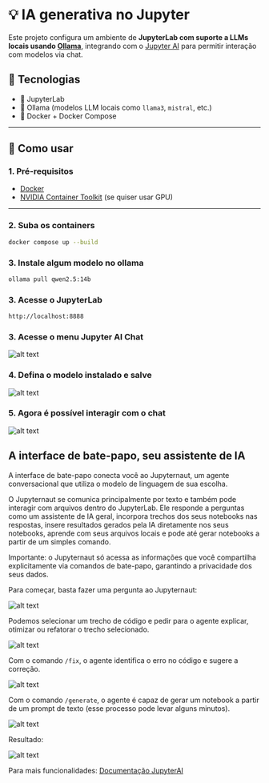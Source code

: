 # 💡 IA generativa no Jupyter

Este projeto configura um ambiente de **JupyterLab com suporte a LLMs locais usando [Ollama](https://ollama.com/)**, integrando com o [Jupyter AI](https://github.com/jupyterlab/jupyter-ai) para permitir interação com modelos via chat.

## 🧱 Tecnologias

- 🧪 JupyterLab
- 🧠 Ollama (modelos LLM locais como `llama3`, `mistral`, etc.)
- 🐳 Docker + Docker Compose

---

## 🚀 Como usar

### 1. Pré-requisitos

- [Docker](https://www.docker.com/)
- [NVIDIA Container Toolkit](https://docs.nvidia.com/datacenter/cloud-native/container-toolkit/install-guide.html) (se quiser usar GPU)

---

### 2. Suba os containers

```bash
docker compose up --build
```

### 3. Instale algum modelo no ollama

```bash
ollama pull qwen2.5:14b
```

### 3. Acesse o JupyterLab

```bash
http://localhost:8888
```

### 3. Acesse o menu Jupyter AI Chat
![alt text](./assets/image.png)

### 4. Defina o modelo instalado e salve
![alt text](./assets/image-1.png)

### 5. Agora é possível interagir com o chat
![alt text](./assets/image-3.png)


## A interface de bate-papo, seu assistente de IA
A interface de bate-papo conecta você ao Jupyternaut, um agente conversacional que utiliza o modelo de linguagem de sua escolha.

O Jupyternaut se comunica principalmente por texto e também pode interagir com arquivos dentro do JupyterLab. Ele responde a perguntas como um assistente de IA geral, incorpora trechos dos seus notebooks nas respostas, insere resultados gerados pela IA diretamente nos seus notebooks, aprende com seus arquivos locais e pode até gerar notebooks a partir de um simples comando.

Importante: o Jupyternaut só acessa as informações que você compartilha explicitamente via comandos de bate-papo, garantindo a privacidade dos seus dados.

Para começar, basta fazer uma pergunta ao Jupyternaut:

![alt text](./assets/image-4.png)

Podemos selecionar um trecho de código e pedir para o agente explicar, otimizar ou refatorar o trecho selecionado.

![alt text](./assets/image-5.png)

Com o comando ```/fix```, o agente identifica o erro no código e sugere a correção.

![alt text](./assets/image-6.png)

Com o comando ```/generate```, o agente é capaz de gerar um notebook a partir de um prompt de texto (esse processo pode levar alguns minutos).

![alt text](./assets/result.png)

Resultado:

![alt text](./assets/notebook_result.png)



Para mais funcionalidades: [Documentação JupyterAI](https://jupyter-ai.readthedocs.io/en/latest/users/index.html#model-providers)

